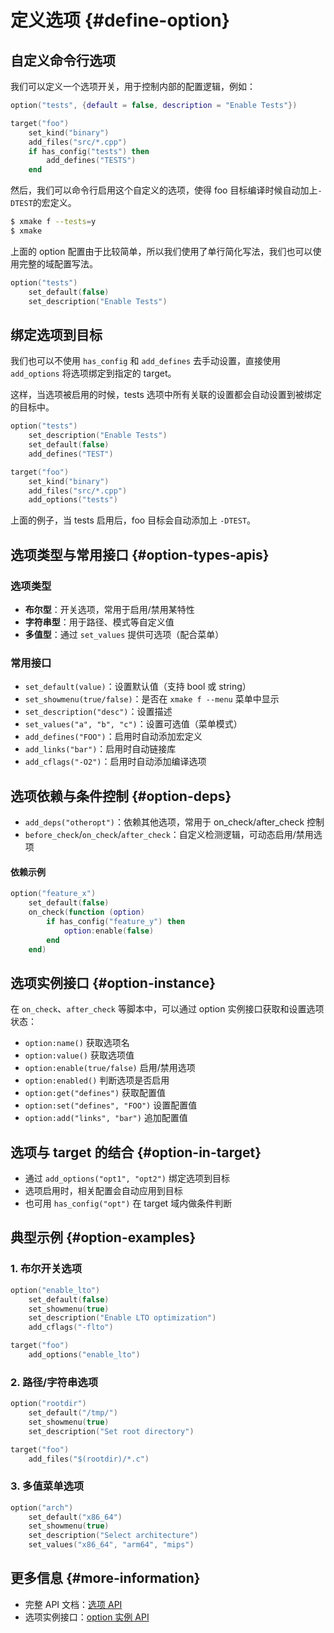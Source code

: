 # 定义选项 {#define-option}

## 自定义命令行选项

我们可以定义一个选项开关，用于控制内部的配置逻辑，例如：

```lua
option("tests", {default = false, description = "Enable Tests"})

target("foo")
    set_kind("binary")
    add_files("src/*.cpp")
    if has_config("tests") then
        add_defines("TESTS")
    end
```

然后，我们可以命令行启用这个自定义的选项，使得 foo 目标编译时候自动加上`-DTEST`的宏定义。

```sh
$ xmake f --tests=y
$ xmake
```

上面的 option 配置由于比较简单，所以我们使用了单行简化写法，我们也可以使用完整的域配置写法。

```lua
option("tests")
    set_default(false)
    set_description("Enable Tests")
```

## 绑定选项到目标

我们也可以不使用 `has_config` 和 `add_defines` 去手动设置，直接使用 `add_options` 将选项绑定到指定的 target。

这样，当选项被启用的时候，tests 选项中所有关联的设置都会自动设置到被绑定的目标中。

```lua
option("tests")
    set_description("Enable Tests")
    set_default(false)
    add_defines("TEST")

target("foo")
    set_kind("binary")
    add_files("src/*.cpp")
    add_options("tests")
```

上面的例子，当 tests 启用后，foo 目标会自动添加上 `-DTEST`。

## 选项类型与常用接口 {#option-types-apis}

### 选项类型

- **布尔型**：开关选项，常用于启用/禁用某特性
- **字符串型**：用于路径、模式等自定义值
- **多值型**：通过 `set_values` 提供可选项（配合菜单）

### 常用接口

- `set_default(value)`：设置默认值（支持 bool 或 string）
- `set_showmenu(true/false)`：是否在 `xmake f --menu` 菜单中显示
- `set_description("desc")`：设置描述
- `set_values("a", "b", "c")`：设置可选值（菜单模式）
- `add_defines("FOO")`：启用时自动添加宏定义
- `add_links("bar")`：启用时自动链接库
- `add_cflags("-O2")`：启用时自动添加编译选项

## 选项依赖与条件控制 {#option-deps}

- `add_deps("otheropt")`：依赖其他选项，常用于 on_check/after_check 控制
- `before_check`/`on_check`/`after_check`：自定义检测逻辑，可动态启用/禁用选项

#### 依赖示例

```lua
option("feature_x")
    set_default(false)
    on_check(function (option)
        if has_config("feature_y") then
            option:enable(false)
        end
    end)
```

## 选项实例接口 {#option-instance}

在 `on_check`、`after_check` 等脚本中，可以通过 option 实例接口获取和设置选项状态：

- `option:name()` 获取选项名
- `option:value()` 获取选项值
- `option:enable(true/false)` 启用/禁用选项
- `option:enabled()` 判断选项是否启用
- `option:get("defines")` 获取配置值
- `option:set("defines", "FOO")` 设置配置值
- `option:add("links", "bar")` 追加配置值

## 选项与 target 的结合 {#option-in-target}

- 通过 `add_options("opt1", "opt2")` 绑定选项到目标
- 选项启用时，相关配置会自动应用到目标
- 也可用 `has_config("opt")` 在 target 域内做条件判断

## 典型示例 {#option-examples}

### 1. 布尔开关选项

```lua
option("enable_lto")
    set_default(false)
    set_showmenu(true)
    set_description("Enable LTO optimization")
    add_cflags("-flto")

target("foo")
    add_options("enable_lto")
```

### 2. 路径/字符串选项

```lua
option("rootdir")
    set_default("/tmp/")
    set_showmenu(true)
    set_description("Set root directory")

target("foo")
    add_files("$(rootdir)/*.c")
```

### 3. 多值菜单选项

```lua
option("arch")
    set_default("x86_64")
    set_showmenu(true)
    set_description("Select architecture")
    set_values("x86_64", "arm64", "mips")
```

## 更多信息 {#more-information}

- 完整 API 文档：[选项 API](/zh/api/description/configuration-option)
- 选项实例接口：[option 实例 API](/zh/api/scripts/option-instance)

